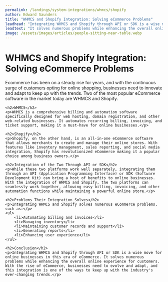 ```yaml
---
permalink: /landings/system-integrations/whmcs/shopify
author: Edward Saunders
title: "WHMCS and Shopify Integration: Solving eCommerce Problems"
leadhead: "Integrating WHMCS and Shopify through API or SDK is a wise move for online businesses in this era of eCommerce"
leadtext: "It solves numerous problems while enhancing the overall online experience for customers. With the rise of eCommerce, businesses need to evolve and adapt, and this integration is one of the ways to keep up with the industry's ever-changing trends."
image: /assets/images/articles/people-sitting-near-table.webp
---
```

<div class="arttext">	<h1>WHMCS and Shopify Integration: Solving eCommerce Problems</h1>
	<p>Ecommerce has been on a steady rise for years, and with the continuous surge of customers opting for online shopping, businesses need to innovate and adapt to keep up with the trends. Two of the most popular eCommerce software in the market today are WHMCS and Shopify.</p>

	<h2>WHMCS</h2>
	<p>WHMCS is a comprehensive billing and automation software specifically designed for web hosting, domain registration, and other web-related businesses. It automates recurring billing, invoicing, and ticket support, making it a must-have for online businesses.</p>

	<h2>Shopify</h2>
	<p>Shopify, on the other hand, is an all-in-one eCommerce software that allows merchants to create and manage their online stores. With features like inventory management, sales reporting, and social media integration, Shopify has revolutionized eCommerce making it a popular choice among business owners.</p>

	<h2>Integration of the Two Through API or SDK</h2>
	<p>While these two platforms work well separately, integrating them through an API (Application Programming Interface) or SDK (Software Development Kit) can bring a host of benefits to online businesses. With the integration of WHMCS and Shopify, the two platforms can seamlessly work together, allowing easy billing, invoicing, and other automation functions while maintaining a powerful online store.</p>

	<h2>Problems Their Integration Solves</h2>
	<p>Integrating WHMCS and Shopify solves numerous eCommerce problems, such as:</p>
	<ul>
		<li>Automating billing and invoices</li>
		<li>Managing inventory</li>
		<li>Maintaining customer records and support</li>
		<li>Generating reports</li>
		<li>Enhancing user experience</li>
	</ul>

	<h2>Conclusion</h2>
	<p>Integrating WHMCS and Shopify through API or SDK is a wise move for online businesses in this era of eCommerce. It solves numerous problems while enhancing the overall online experience for customers. With the rise of eCommerce, businesses need to evolve and adapt, and this integration is one of the ways to keep up with the industry's ever-changing trends.</p>
</div>